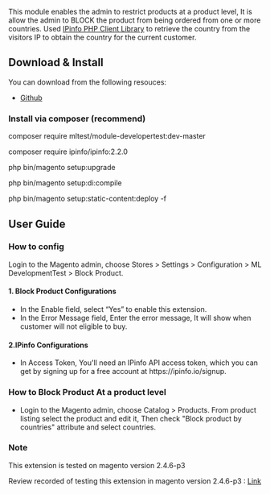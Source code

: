 This module enables the admin to restrict products at a product level, It is allow the admin to BLOCK the product from being ordered from one or more
countries.
Used <a href="https://github.com/ipinfo/php">IPinfo PHP Client Library</a> to retrieve the country from the visitors IP to obtain the country for the current customer.

**<h2>Download & Install</h2>**

You can download from the following resouces:

<ul><li><a href="https://github.com/hpmagento/mldevelopertest">Github</a></li></ul>

<h3>Install via composer (recommend)</h3>
<p>composer require mltest/module-developertest:dev-master</p>
<p>composer require ipinfo/ipinfo:2.2.0</p>
<p>php bin/magento setup:upgrade</p>
<p>php bin/magento setup:di:compile</p>
<p>php bin/magento setup:static-content:deploy -f</p>


**<h2>User Guide</h2>**

**<h3>How to config</h3>**
Login to the Magento admin, choose Stores > Settings > Configuration > ML DevelopmentTest > Block Product.
<p>
<h4>1. Block Product Configurations</h4>
<ul><li>In the Enable field, select “Yes” to enable this extension.</li>
<li>In the Error Message field, Enter the error message, It will show when customer will not eligible to buy.</li>
</p>
</ul>
<p>
<h4>2.IPinfo Configurations</h4>
<ul><li>In Access Token, You'll need an IPinfo API access token, which you can get by signing up for a free account at https://ipinfo.io/signup.</li></ul>
</p>
<p>
<h3>How to Block Product At a product level</h3>
<ul><li>Login to the Magento admin, choose Catalog > Products. From product listing select the product and edit it, Then check "Block product by countries" attribute and select countries.</li></ul> 
</p>
<h3>Note</h3>
<p>This extension is tested on magento version 2.4.6-p3</p>
<p>Review recorded of testing this extension in magento version 2.4.6-p3 : <a target="_blank" href="https://www.awesomescreenshot.com/video/22064580?key=e5a81072ae7a3be4f8255ee257fc3060">Link</a></p>
